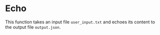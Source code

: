 # Echo

This function takes an input file `user_input.txt` and echoes its content to the output file `output.json`.

